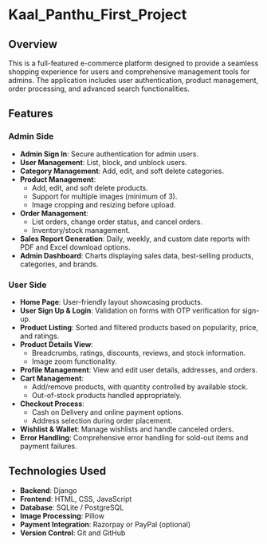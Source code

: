 # Kaal_Panthu_First_Project

## Overview
This is a full-featured e-commerce platform designed to provide a seamless shopping experience for users and comprehensive management tools for admins. The application includes user authentication, product management, order processing, and advanced search functionalities.

## Features

### Admin Side
- **Admin Sign In**: Secure authentication for admin users.
- **User Management**: List, block, and unblock users.
- **Category Management**: Add, edit, and soft delete categories.
- **Product Management**: 
  - Add, edit, and soft delete products.
  - Support for multiple images (minimum of 3).
  - Image cropping and resizing before upload.
- **Order Management**: 
  - List orders, change order status, and cancel orders.
  - Inventory/stock management.
- **Sales Report Generation**: Daily, weekly, and custom date reports with PDF and Excel download options.
- **Admin Dashboard**: Charts displaying sales data, best-selling products, categories, and brands.

### User Side
- **Home Page**: User-friendly layout showcasing products.
- **User Sign Up & Login**: Validation on forms with OTP verification for sign-up.
- **Product Listing**: Sorted and filtered products based on popularity, price, and ratings.
- **Product Details View**: 
  - Breadcrumbs, ratings, discounts, reviews, and stock information.
  - Image zoom functionality.
- **Profile Management**: View and edit user details, addresses, and orders.
- **Cart Management**: 
  - Add/remove products, with quantity controlled by available stock.
  - Out-of-stock products handled appropriately.
- **Checkout Process**: 
  - Cash on Delivery and online payment options.
  - Address selection during order placement.
- **Wishlist & Wallet**: Manage wishlists and handle canceled orders.
- **Error Handling**: Comprehensive error handling for sold-out items and payment failures.

## Technologies Used
- **Backend**: Django
- **Frontend**: HTML, CSS, JavaScript
- **Database**: SQLite / PostgreSQL
- **Image Processing**: Pillow
- **Payment Integration**: Razorpay or PayPal (optional)
- **Version Control**: Git and GitHub


